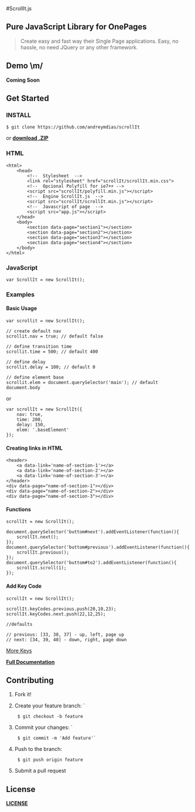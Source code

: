 #ScrollIt.js

## Pure JavaScript Library for OnePages

>Create easy and fast way their Single Page applications.
>Easy, no hassle, no need JQuery or any other framework.

## Demo \m/
    
**Coming Soon** 
    
## Get Started

### INSTALL

    $ git clone https://github.com/andreymdias/scrollIt
    
or **[download .ZIP](https://github.com/andreymdias/scrollIt/archive/master.zip)**

### HTML

    <html>    
        <head>
            <!--  Stylesheet  -->
            <link rel="stylesheet" href="scrollIt/scrollIt.min.css">
            <!--  Opcional Polyfill for ie7++ -->
            <script src="scrollIt/polyfill.min.js"></script>
            <!--  Engine ScrollIt.js  -->
            <script src="scrollIt/scrollIt.min.js"></script>
            <!--  Javascript of page  -->
            <script src="app.js"></script>
        </head>
        <body>
            <section data-page="section1"></section>
            <section data-page="section2"></section>
            <section data-page="section3"></section>
            <section data-page="section4"></section>
        </body>
    </html>
    
### JavaScript

    var ScrollIt = new ScrollIt();

### Examples

#### Basic Usage

    var scrollit = new ScrollIt();
    
    // create default nav
    scrollit.nav = true; // default false
    
    // define transition time
    scrollit.time = 500; // default 400
    
    // define delay
    scrollit.delay = 100; // default 0
    
    // define element base
    scrollit.elem = document.querySelector('main'); // default document.body

or
    
    var scrollIt = new ScrollIt({
        nav: true,
        time: 200,
        delay: 150,
        elem: '.baseElement'
    }); 
    
#### Creating links in HTML

    <header>
        <a data-link='name-of-section-1'></a>
        <a data-link='name-of-section-2'></a>
        <a data-link='name-of-section-3'></a>
    </header>
    <div data-page="name-of-section-1"></div>
    <div data-page="name-of-section-2"></div>
    <div data-page="name-of-section-3"></div>
    
#### Functions
    
    scrollIt = new ScrollIt();
    
    document.querySelector('buttom#next').addEventListener(function(){
        scrollIt.next();
    });
    document.querySelector('buttom#previous').addEventListener(function(){
        scrollIt.previous();
    });
    document.querySelector('buttom#to2').addEventListener(function(){
        scrollIt.scroll(1);
    });

#### Add Key Code

    scrollIt = new ScrollIt();
    
    scrollIt.keyCodes.previous.push(20,10,23);
    scrollIt.keyCodes.next.push(22,12,25);
    
    //defaults
    
    // previous: [33, 38, 37] - up, left, page up 
    // next: [34, 39, 40] - down, right, page down

[More Keys](http://www.cambiaresearch.com/articles/15/javascript-char-codes-key-codes)

**[Full Documentation](https://github.com/andreymdias/scrollIt/wiki)**

## Contributing

1. Fork it!
2. Create your feature branch: `

        $ git checkout -b feature
        
3. Commit your changes: `

        $ git commit -m 'Add feature'`
    
4. Push to the branch:

        $ git push origin feature
        
5. Submit a pull request

## License

**[LICENSE](https://github.com/andreymdias/scrollIt/blob/master/LICENSE)**
